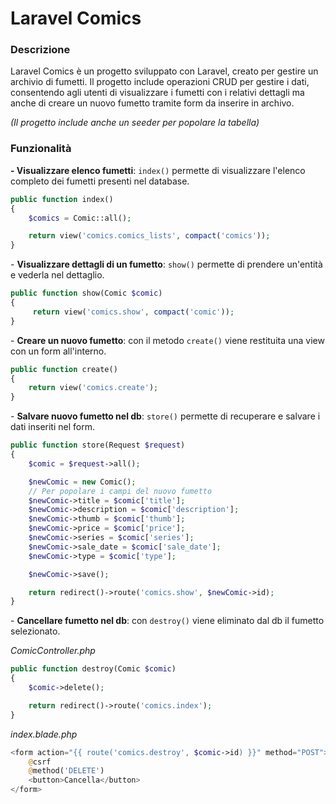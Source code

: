 # Laravel Comics

### Descrizione

Laravel Comics è un progetto sviluppato con Laravel, creato per gestire un archivio di fumetti. Il progetto include operazioni CRUD per gestire i dati, consentendo agli utenti di visualizzare i fumetti con i relativi dettagli ma anche di creare un nuovo fumetto tramite form da inserire in archivo.

_(Il progetto include anche un seeder per popolare la tabella)_

### Funzionalità

**- Visualizzare elenco fumetti**: `index()` permette di visualizzare l'elenco completo dei fumetti presenti nel database.

```php
public function index()
{
    $comics = Comic::all();

    return view('comics.comics_lists', compact('comics'));
}
```

\- **Visualizzare dettagli di un fumetto**: `show()` permette di prendere un'entità e vederla nel dettaglio.

```php
public function show(Comic $comic)
{
     return view('comics.show', compact('comic'));
}
```

\- **Creare un nuovo fumetto**: con il metodo `create()` viene restituita una view con un form all'interno.

```php
public function create()
{
    return view('comics.create');
}
```

\- **Salvare nuovo fumetto nel db**: `store()` permette di recuperare e salvare i dati inseriti nel form.

```php
public function store(Request $request)
{
    $comic = $request->all();

    $newComic = new Comic();
    // Per popolare i campi del nuovo fumetto
    $newComic->title = $comic['title'];
    $newComic->description = $comic['description'];
    $newComic->thumb = $comic['thumb'];
    $newComic->price = $comic['price'];
    $newComic->series = $comic['series'];
    $newComic->sale_date = $comic['sale_date'];
    $newComic->type = $comic['type'];

    $newComic->save();

    return redirect()->route('comics.show', $newComic->id);
}
```

\- **Cancellare fumetto nel db**: con `destroy()` viene eliminato dal db il fumetto selezionato.

_ComicController.php_

```php
public function destroy(Comic $comic)
{
    $comic->delete();

    return redirect()->route('comics.index');
}
```

_index.blade.php_

```php
<form action="{{ route('comics.destroy', $comic->id) }}" method="POST">
    @csrf
    @method('DELETE')
    <button>Cancella</button>
</form>
```

